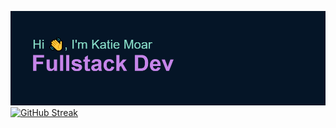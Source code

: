 ![](header.png)
[![GitHub Streak](https://github-readme-streak-stats.herokuapp.com?user=KatieMoar&theme=nightowl&hide_border=true&date_format=M%20j%5B%2C%20Y%5D)](https://git.io/streak-stats)
